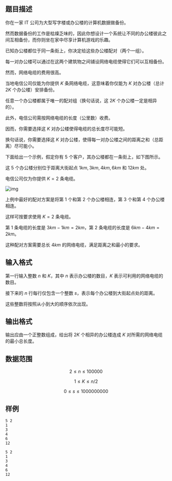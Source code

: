 ## 题目描述

你在一家 IT 公司为大型写字楼或办公楼的计算机数据做备份。

然而数据备份的工作是枯燥乏味的，因此你想设计一个系统让不同的办公楼彼此之间互相备份，而你则坐在家中尽享计算机游戏的乐趣。

已知办公楼都位于同一条街上，你决定给这些办公楼配对（两个一组）。

每一对办公楼可以通过在这两个建筑物之间铺设网络电缆使得它们可以互相备份。

然而，网络电缆的费用很高。

当地电信公司仅能为你提供 $K$ 条网络电缆，这意味着你仅能为 $K$ 对办公楼（总计 $2K$ 个办公楼）安排备份。

任意一个办公楼都属于唯一的配对组（换句话说，这 $2K$ 个办公楼一定是相异的）。

此外，电信公司需按网络电缆的长度（公里数）收费。

因而，你需要选择这 $K$ 对办公楼使得电缆的总长度尽可能短。

换句话说，你需要选择这 $K$ 对办公楼，使得每一对办公楼之间的距离之和（总距离）尽可能小。

下面给出一个示例，假定你有 $5$ 个客户，其办公楼都在一条街上，如下图所示。

这 $5$ 个办公楼分别位于距离大街起点 $1km,3km,4km,6km$ 和 $12km$ 处。

电信公司仅为你提供 $K=2$ 条电缆。

![img](file://p.png)

上例中最好的配对方案是将第 $1$ 个和第 $2$ 个办公楼相连，第 $3$ 个和第 $4$ 个办公楼相连。

这样可按要求使用 $K=2$ 条电缆。

第 $1$ 条电缆的长度是 $3km−1km=2km$，第 $2$ 条电缆的长度是 $6km−4km=2km$。

这种配对方案需要总长 $4km$ 的网络电缆，满足距离之和最小的要求。

## 输入格式

第一行输入整数 $n$ 和 $K$，其中 $n$ 表示办公楼的数目，$K$ 表示可利用的网络电缆的数目。

接下来的 $n$ 行每行仅包含一个整数 $s$，表示每个办公楼到大街起点处的距离。

这些整数将按照从小到大的顺序依次出现。

## 输出格式

输出应由一个正整数组成，给出将 $2K$ 个相异的办公楼连成 $K$ 对所需的网络电缆的最小总长度。

## 数据范围

$$2 \leq n \leq 100000$$

$$1 \leq K \leq n/2 $$

$$ 0 \leq s \leq 1000000000$$

## 样例

```input1
5 2
1
3
4
6
12
```

```output1
5 2
1
3
4
6
12
```

